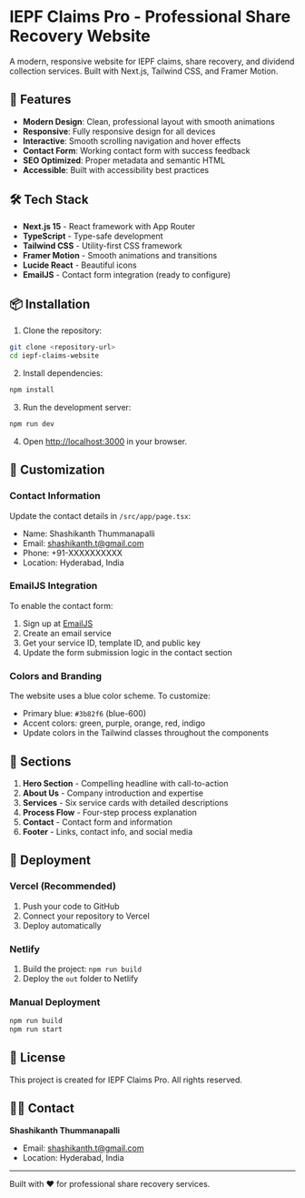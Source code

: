 # IEPF Claims Pro - Professional Share Recovery Website

A modern, responsive website for IEPF claims, share recovery, and dividend collection services. Built with Next.js, Tailwind CSS, and Framer Motion.

## 🚀 Features

- **Modern Design**: Clean, professional layout with smooth animations
- **Responsive**: Fully responsive design for all devices
- **Interactive**: Smooth scrolling navigation and hover effects
- **Contact Form**: Working contact form with success feedback
- **SEO Optimized**: Proper metadata and semantic HTML
- **Accessible**: Built with accessibility best practices

## 🛠️ Tech Stack

- **Next.js 15** - React framework with App Router
- **TypeScript** - Type-safe development
- **Tailwind CSS** - Utility-first CSS framework
- **Framer Motion** - Smooth animations and transitions
- **Lucide React** - Beautiful icons
- **EmailJS** - Contact form integration (ready to configure)

## 📦 Installation

1. Clone the repository:
```bash
git clone <repository-url>
cd iepf-claims-website
```

2. Install dependencies:
```bash
npm install
```

3. Run the development server:
```bash
npm run dev
```

4. Open [http://localhost:3000](http://localhost:3000) in your browser.

## 🎨 Customization

### Contact Information
Update the contact details in `/src/app/page.tsx`:
- Name: Shashikanth Thummanapalli
- Email: shashikanth.t@gmail.com
- Phone: +91-XXXXXXXXXX
- Location: Hyderabad, India

### EmailJS Integration
To enable the contact form:

1. Sign up at [EmailJS](https://www.emailjs.com/)
2. Create an email service
3. Get your service ID, template ID, and public key
4. Update the form submission logic in the contact section

### Colors and Branding
The website uses a blue color scheme. To customize:
- Primary blue: `#3b82f6` (blue-600)
- Accent colors: green, purple, orange, red, indigo
- Update colors in the Tailwind classes throughout the components

## 📱 Sections

1. **Hero Section** - Compelling headline with call-to-action
2. **About Us** - Company introduction and expertise
3. **Services** - Six service cards with detailed descriptions
4. **Process Flow** - Four-step process explanation
5. **Contact** - Contact form and information
6. **Footer** - Links, contact info, and social media

## 🚀 Deployment

### Vercel (Recommended)
1. Push your code to GitHub
2. Connect your repository to Vercel
3. Deploy automatically

### Netlify
1. Build the project: `npm run build`
2. Deploy the `out` folder to Netlify

### Manual Deployment
```bash
npm run build
npm run start
```

## 📄 License

This project is created for IEPF Claims Pro. All rights reserved.

## 👨‍💻 Contact

**Shashikanth Thummanapalli**
- Email: shashikanth.t@gmail.com
- Location: Hyderabad, India

---

Built with ❤️ for professional share recovery services.